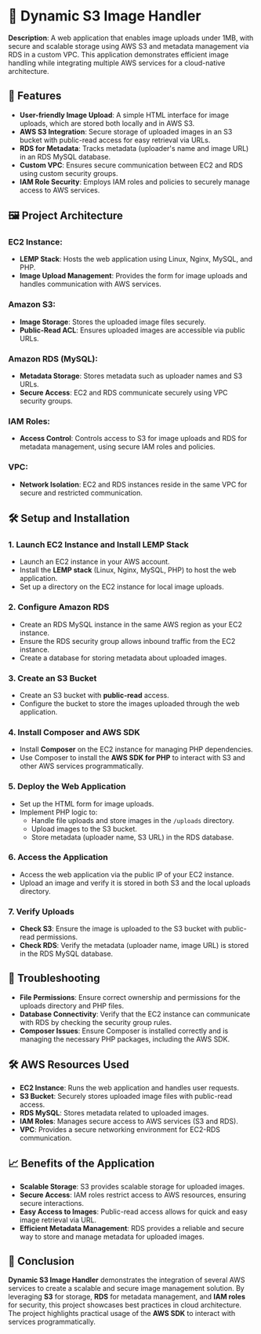 # 📸 Dynamic S3 Image Handler

**Description**: A web application that enables image uploads under 1MB, with secure and scalable storage using AWS S3 and metadata management via RDS in a custom VPC. This application demonstrates efficient image handling while integrating multiple AWS services for a cloud-native architecture.

## 🌟 Features

- **User-friendly Image Upload**: A simple HTML interface for image uploads, which are stored both locally and in AWS S3.
- **AWS S3 Integration**: Secure storage of uploaded images in an S3 bucket with public-read access for easy retrieval via URLs.
- **RDS for Metadata**: Tracks metadata (uploader's name and image URL) in an RDS MySQL database.
- **Custom VPC**: Ensures secure communication between EC2 and RDS using custom security groups.
- **IAM Role Security**: Employs IAM roles and policies to securely manage access to AWS services.

## 🖼️ Project Architecture

### EC2 Instance:
- **LEMP Stack**: Hosts the web application using Linux, Nginx, MySQL, and PHP.
- **Image Upload Management**: Provides the form for image uploads and handles communication with AWS services.

### Amazon S3:
- **Image Storage**: Stores the uploaded image files securely.
- **Public-Read ACL**: Ensures uploaded images are accessible via public URLs.

### Amazon RDS (MySQL):
- **Metadata Storage**: Stores metadata such as uploader names and S3 URLs.
- **Secure Access**: EC2 and RDS communicate securely using VPC security groups.

### IAM Roles:
- **Access Control**: Controls access to S3 for image uploads and RDS for metadata management, using secure IAM roles and policies.

### VPC:
- **Network Isolation**: EC2 and RDS instances reside in the same VPC for secure and restricted communication.

## 🛠️ Setup and Installation

### 1. Launch EC2 Instance and Install LEMP Stack
- Launch an EC2 instance in your AWS account.
- Install the **LEMP stack** (Linux, Nginx, MySQL, PHP) to host the web application.
- Set up a directory on the EC2 instance for local image uploads.

### 2. Configure Amazon RDS
- Create an RDS MySQL instance in the same AWS region as your EC2 instance.
- Ensure the RDS security group allows inbound traffic from the EC2 instance.
- Create a database for storing metadata about uploaded images.

### 3. Create an S3 Bucket
- Create an S3 bucket with **public-read** access.
- Configure the bucket to store the images uploaded through the web application.

### 4. Install Composer and AWS SDK
- Install **Composer** on the EC2 instance for managing PHP dependencies.
- Use Composer to install the **AWS SDK for PHP** to interact with S3 and other AWS services programmatically.

### 5. Deploy the Web Application
- Set up the HTML form for image uploads.
- Implement PHP logic to:
  - Handle file uploads and store images in the `/uploads` directory.
  - Upload images to the S3 bucket.
  - Store metadata (uploader name, S3 URL) in the RDS database.

### 6. Access the Application
- Access the web application via the public IP of your EC2 instance.
- Upload an image and verify it is stored in both S3 and the local uploads directory.

### 7. Verify Uploads
- **Check S3**: Ensure the image is uploaded to the S3 bucket with public-read permissions.
- **Check RDS**: Verify the metadata (uploader name, image URL) is stored in the RDS MySQL database.

## 🚧 Troubleshooting

- **File Permissions**: Ensure correct ownership and permissions for the uploads directory and PHP files.
- **Database Connectivity**: Verify that the EC2 instance can communicate with RDS by checking the security group rules.
- **Composer Issues**: Ensure Composer is installed correctly and is managing the necessary PHP packages, including the AWS SDK.

## 🛠️ AWS Resources Used

- **EC2 Instance**: Runs the web application and handles user requests.
- **S3 Bucket**: Securely stores uploaded image files with public-read access.
- **RDS MySQL**: Stores metadata related to uploaded images.
- **IAM Roles**: Manages secure access to AWS services (S3 and RDS).
- **VPC**: Provides a secure networking environment for EC2-RDS communication.

## 📈 Benefits of the Application

- **Scalable Storage**: S3 provides scalable storage for uploaded images.
- **Secure Access**: IAM roles restrict access to AWS resources, ensuring secure interactions.
- **Easy Access to Images**: Public-read access allows for quick and easy image retrieval via URL.
- **Efficient Metadata Management**: RDS provides a reliable and secure way to store and manage metadata for uploaded images.

## 📝 Conclusion

**Dynamic S3 Image Handler** demonstrates the integration of several AWS services to create a scalable and secure image management solution. By leveraging **S3** for storage, **RDS** for metadata management, and **IAM roles** for security, this project showcases best practices in cloud architecture. The project highlights practical usage of the **AWS SDK** to interact with services programmatically.
